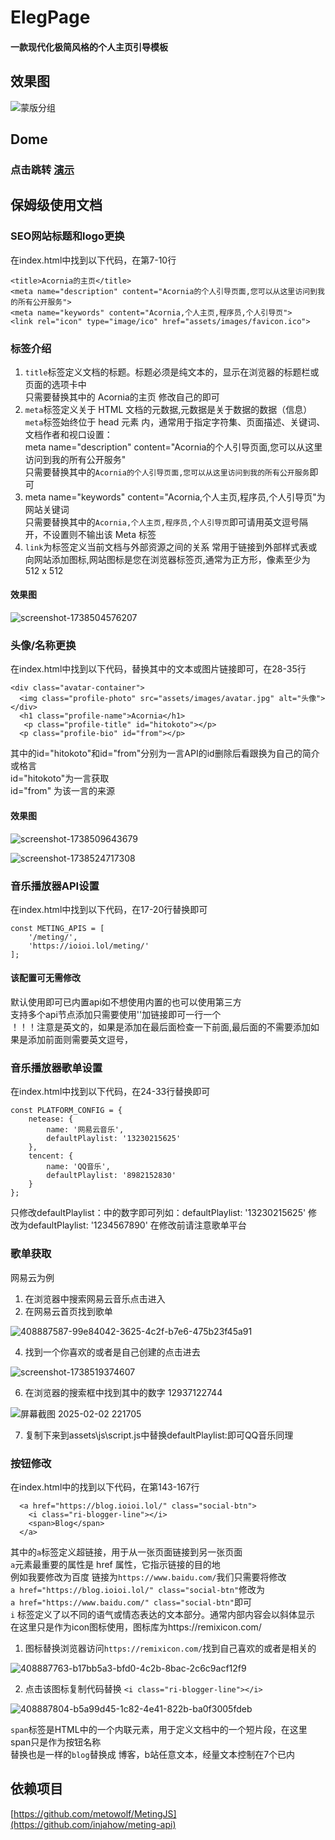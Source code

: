 # ElegPage
#### 一款现代化极简风格的个人主页引导模板

## 效果图
![蒙版分组](https://github.com/user-attachments/assets/9703a6ef-d77c-48f0-89db-a6c3dbedfcd3)

## Dome
### 点击跳转 [演示](https://ioioi.lol/)

## 保姆级使用文档
### SEO网站标题和logo更换
在index.html中找到以下代码，在第7-10行
```
<title>Acornia的主页</title>
<meta name="description" content="Acornia的个人引导页面,您可以从这里访问到我的所有公开服务">
<meta name="keywords" content="Acornia,个人主页,程序员,个人引导页">
<link rel="icon" type="image/ico" href="assets/images/favicon.ico">
```
### 标签介绍
1. `title`标签定义文档的标题。标题必须是纯文本的，显示在浏览器的标题栏或页面的选项卡中<br />
    只需要替换其中的 Acornia的主页 修改自己的即可
2. `meta`标签定义关于 HTML 文档的元数据,元数据是关于数据的数据（信息）<br />
   `meta`标签始终位于 head 元素 内，通常用于指定字符集、页面描述、关键词、文档作者和视口设置：<br />
    meta name="description" content="Acornia的个人引导页面,您可以从这里访问到我的所有公开服务" <br />
    只需要替换其中的`Acornia的个人引导页面,您可以从这里访问到我的所有公开服务`即可
3.  meta name="keywords" content="Acornia,个人主页,程序员,个人引导页"为网站关键词<br />
   只需要替换其中的`Acornia,个人主页,程序员,个人引导页`即可请用英文逗号隔开，不设置则不输出该 Meta 标签
5. `link`为标签定义当前文档与外部资源之间的关系 常用于链接到外部样式表或向网站添加图标,网站图标是您在浏览器标签页,通常为正方形，像素至少为 512 x 512<br />
#### 效果图
![screenshot-1738504576207](https://github.com/user-attachments/assets/90d70644-6800-4207-a620-dd197961d217)

### 头像/名称更换
在index.html中找到以下代码，替换其中的文本或图片链接即可，在28-35行
```
<div class="avatar-container">
  <img class="profile-photo" src="assets/images/avatar.jpg" alt="头像">
</div>
  <h1 class="profile-name">Acornia</h1>
   <p class="profile-title" id="hitokoto"></p>
  <p class="profile-bio" id="from"></p>
```
其中的id="hitokoto"和id="from"分别为一言API的id删除后看跟换为自己的简介或格言<br />
id="hitokoto"为一言获取<br />
id="from" 为该一言的来源<br />
#### 效果图
![screenshot-1738509643679](https://github.com/user-attachments/assets/3a6749eb-94d8-4385-b41a-c41e9d214b5b)

![screenshot-1738524717308](https://github.com/user-attachments/assets/67caa9ad-87e6-4cac-8f03-207b479151d7)


### 音乐播放器API设置

在index.html中找到以下代码，在17-20行替换即可
```
const METING_APIS = [
    '/meting/',
    'https://ioioi.lol/meting/'
];
```
#### 该配置可无需修改
默认使用即可已内置api如不想使用内置的也可以使用第三方<br />
支持多个api节点添加只需要使用''加链接即可一行一个<br />
！！！注意是英文的，如果是添加在最后面检查一下前面,最后面的不需要添加如果是添加前面则需要英文逗号，


### 音乐播放器歌单设置

在index.html中找到以下代码，在24-33行替换即可
```
const PLATFORM_CONFIG = {
    netease: {
        name: '网易云音乐',
        defaultPlaylist: '13230215625'
    },
    tencent: {
        name: 'QQ音乐',
        defaultPlaylist: '8982152830'
    }
};
```
只修改defaultPlaylist：中的数字即可列如：defaultPlaylist: '13230215625' 修改为defaultPlaylist: '1234567890'
在修改前请注意歌单平台

### 歌单获取 

网易云为例
1. 在浏览器中搜索网易云音乐点击进入
2. 在网易云首页找到歌单
   
![408887587-99e84042-3625-4c2f-b7e6-475b23f45a91](https://github.com/user-attachments/assets/340b1386-d983-4a0e-be6a-af37d1bb481e)

4. 找到一个你喜欢的或者是自己创建的点击进去
   
![screenshot-1738519374607](https://github.com/user-attachments/assets/7eea08a2-bc92-4c1a-9484-349d2eead8db)

6. 在浏览器的搜索框中找到其中的数字 12937122744
   
![屏幕截图 2025-02-02 221705](https://github.com/user-attachments/assets/29984116-bdaa-483a-b2fc-b90bbbdff739)

7. 复制下来到assets\js\script.js中替换defaultPlaylist:即可QQ音乐同理

### 按钮修改
在index.html中的<body>找到以下代码，在第143-167行
```
  <a href="https://blog.ioioi.lol/" class="social-btn">
    <i class="ri-blogger-line"></i>
    <span>Blog</span>
  </a>
```
其中的`a`标签定义超链接，用于从一张页面链接到另一张页面<br />
`a`元素最重要的属性是 href 属性，它指示链接的目的地<br />
例如我要修改为百度 链接为`https://www.baidu.com/`我们只需要将修改 <br />
`a href="https://blog.ioioi.lol/" class="social-btn"`修改为 <br />
`a href="https://www.baidu.com/" class="social-btn"`即可<br />
`i` 标签定义了以不同的语气或情态表达的文本部分。通常内部内容会以斜体显示<br />
在这里只是作为icon图标使用，图标库为https://remixicon.com/<br />
1. 图标替换浏览器访问`https://remixicon.com/`找到自己喜欢的或者是相关的

![408887763-b17bb5a3-bfd0-4c2b-8bac-2c6c9acf12f9](https://github.com/user-attachments/assets/a63a9ea2-205a-40e6-80f3-cce3a9b43f78)

2. 点击该图标复制代码替换 `<i class="ri-blogger-line"></i>`
   
![408887804-b5a99d45-1c82-4e41-822b-ba0f3005fdeb](https://github.com/user-attachments/assets/922d96ae-b32e-43b5-bdec-09f444d9ced6)

`span`标签是HTML中的一个内联元素，用于定义文档中的一个短片段，在这里span只是作为按钮名称<br />
替换也是一样的`blog`替换成 博客，b站任意文本，经量文本控制在7个已内

## 依赖项目
[https://github.com/metowolf/MetingJS](https://github.com/injahow/meting-api)
